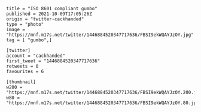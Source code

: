 ```
title = "ISO 8601 compliant gumbo"
published = 2021-10-09T17:05:26Z
origin = "twitter-cackhanded"
type = "photo"
image = "https://mnf.m17s.net/twitter/1446884520347717636/FBSI9ekWQAYJzOY.jpg"
tag = [ "gumbo",]

[twitter]
account = "cackhanded"
first_tweet = "1446884520347717636"
retweets = 0
favourites = 6

[thumbnail]
w200 = "https://mnf.m17s.net/twitter/1446884520347717636/FBSI9ekWQAYJzOY.200.jpg"
w80 = "https://mnf.m17s.net/twitter/1446884520347717636/FBSI9ekWQAYJzOY.80.jpg"
```

<p class='image'><img src='https://mnf.m17s.net/twitter/1446884520347717636/FBSI9ekWQAYJzOY.jpg' alt=''></p>

